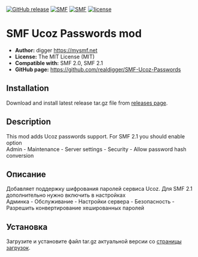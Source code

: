 [![GitHub release](https://img.shields.io/github/release/realdigger/SMF-Ucoz-Passwords.svg)](https://github.com/realdigger/SMF-Ucoz-Passwords/releases)
[![SMF](https://img.shields.io/badge/SMF-2.0-blue.svg?style==flat)](https://simplemachines.org)
[![SMF](https://img.shields.io/badge/SMF-2.1-blue.svg?style==flat)](https://simplemachines.org)
[![license](https://img.shields.io/github/license/realdigger/SMF-Ucoz-Passwords.svg)](https://github.com/realdigger/SMF-Ucoz-Passwords/blob/master/license.txt)

# SMF Ucoz Passwords mod
* **Author:** digger https://mysmf.net
* **License:** The MIT License (MIT)
* **Compatible with:** SMF 2.0, SMF 2.1
* **GitHub page:** https://github.com/realdigger/SMF-Ucoz-Passwords

## Installation
Download and install latest release tar.gz file from [releases page](https://github.com/realdigger/SMF-Ucoz-Passwords/releases).

## Description
This mod adds Ucoz passwords support.
For SMF 2.1 you should enable option  
Admin - Maintenance - Server settings - Security - Allow password hash conversion

## Описание
Добавляет поддержку шифрования паролей сервиса Ucoz.
Для SMF 2.1 дополнительно нужно включить в настройках  
Админка - Обслуживание - Настройки сервера - Безопасность - Разрешить конвертирование хешированных паролей
## Установка
Загрузите и установите файл tar.gz актуальной версии со [страницы загрузок](https://github.com/realdigger/SMF-Ucoz-Passwords/releases).